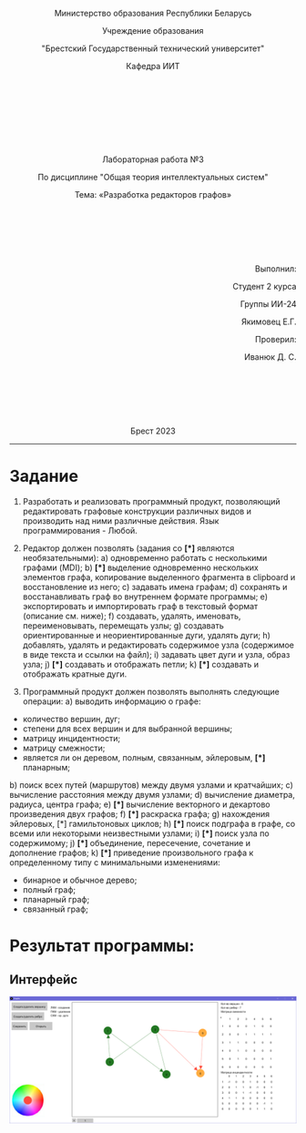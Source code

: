 <p align="center">Министерство образования Республики Беларусь</p>
<p align="center">Учреждение образования</p>
<p align="center">"Брестский Государственный технический университет"</p>
<p align="center">Кафедра ИИТ</p>
<br><br><br><br><br><br><br>
<p align="center">Лабораторная работа №3</p>
<p align="center">По дисциплине "Общая теория интеллектуальных систем"</p>
<p align="center">Тема: «Разработка редакторов графов»</p>
<br><br><br><br><br>
<p align="right">Выполнил:</p>
<p align="right">Студент 2 курса</p>
<p align="right">Группы ИИ-24</p>
<p align="right">Якимовец Е.Г.</p>
<p align="right">Проверил:</p>
<p align="right">Иванюк Д. С.</p>
<br><br><br><br><br>
<p align="center">Брест 2023</p>


---

# Задание
1. Разработать и реализовать программный продукт, позволяющий
редактировать графовые конструкции различных видов и производить над
ними различные действия. Язык программирования - Любой.

2. Редактор должен позволять (задания со **[\*]** являются необязательными):
  a) одновременно работать с несколькими графами (MDI);
  b) **[\*]** выделение одновременно нескольких элементов графа, копирование
выделенного фрагмента в clipboard и восстановление из него;
  c) задавать имена графам;
  d) сохранять и восстанавливать граф во внутреннем формате программы;
  e) экспортировать и импортировать граф в текстовый формат (описание
см. ниже);
  f) создавать, удалять, именовать, переименовывать, перемещать узлы;
  g) создавать ориентированные и неориентированные дуги, удалять дуги;
  h) добавлять, удалять и редактировать содержимое узла (содержимое в
виде текста и ссылки на файл);
  i) задавать цвет дуги и узла, образ узла;
  j) **[\*]** создавать и отображать петли;
  k) **[\*]** создавать и отображать кратные дуги.

3. Программный продукт должен позволять выполнять следующие операции:
  a) выводить информацию о графе:

 + количество вершин, дуг;
 + степени для всех вершин и для выбранной вершины;
 + матрицу инцидентности;
 + матрицу смежности;
 + является ли он деревом, полным, связанным, эйлеровым, **[\*]** планарным;

  b) поиск всех путей (маршрутов) между двумя узлами и кратчайших;
  c) вычисление расстояния между двумя узлами;
  d) вычисление диаметра, радиуса, центра графа;
  e) **[\*]** вычисление векторного и декартово произведения двух графов;
  f) **[\*]** раскраска графа;
  g) нахождения эйлеровых, [*] гамильтоновых циклов;
  h) **[\*]** поиск подграфа в графе, со всеми или некоторыми неизвестными
узлами;
  i) **[\*]** поиск узла по содержимому;
  j) **[\*]** объединение, пересечение, сочетание и дополнение графов;
  k) **[\*]** приведение произвольного графа к определенному типу с
минимальными изменениями:

 + бинарное и обычное дерево;
 + полный граф;
 + планарный граф;
 + связанный граф;

# Результат программы: #

## Интерфейс
![image](interface.png)


